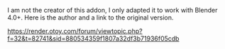 I am not the creator of this addon, I only adapted it to work with Blender 4.0+. Here is the author and a link to the original version.

https://render.otoy.com/forum/viewtopic.php?f=32&t=82741&sid=880534359f1807a32df3b71936f05cdb
